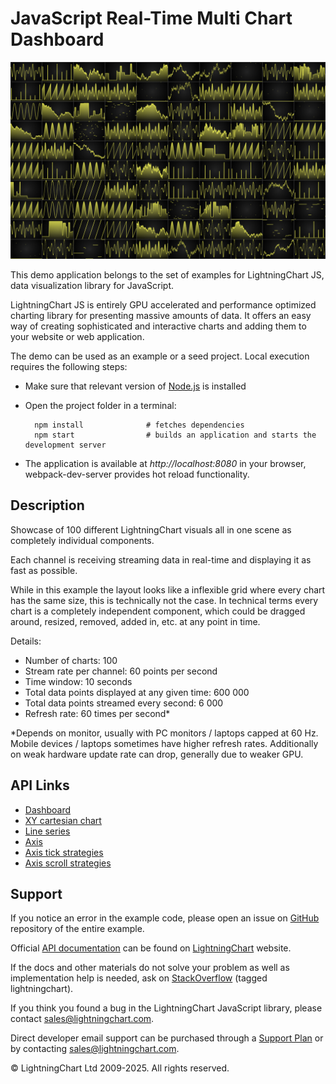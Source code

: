 # JavaScript Real-Time Multi Chart Dashboard

![JavaScript Real-Time Multi Chart Dashboard](manyCharts-darkGold.png)

This demo application belongs to the set of examples for LightningChart JS, data visualization library for JavaScript.

LightningChart JS is entirely GPU accelerated and performance optimized charting library for presenting massive amounts of data. It offers an easy way of creating sophisticated and interactive charts and adding them to your website or web application.

The demo can be used as an example or a seed project. Local execution requires the following steps:

-   Make sure that relevant version of [Node.js](https://nodejs.org/en/download/) is installed
-   Open the project folder in a terminal:

          npm install              # fetches dependencies
          npm start                # builds an application and starts the development server

-   The application is available at _http://localhost:8080_ in your browser, webpack-dev-server provides hot reload functionality.


## Description

Showcase of 100 different LightningChart visuals all in one scene as completely individual components.

Each channel is receiving streaming data in real-time and displaying it as fast as possible.

While in this example the layout looks like a inflexible grid where every chart has the same size, this is technically not the case.
In technical terms every chart is a completely independent component, which could be dragged around, resized, removed, added in, etc. at any point in time.

Details:

-   Number of charts: 100
-   Stream rate per channel: 60 points per second
-   Time window: 10 seconds
-   Total data points displayed at any given time: 600 000
-   Total data points streamed every second: 6 000
-   Refresh rate: 60 times per second\*

\*Depends on monitor, usually with PC monitors / laptops capped at 60 Hz. Mobile devices / laptops sometimes have higher refresh rates.
Additionally on weak hardware update rate can drop, generally due to weaker GPU.


## API Links

* [Dashboard]
* [XY cartesian chart]
* [Line series]
* [Axis]
* [Axis tick strategies]
* [Axis scroll strategies]


## Support

If you notice an error in the example code, please open an issue on [GitHub][0] repository of the entire example.

Official [API documentation][1] can be found on [LightningChart][2] website.

If the docs and other materials do not solve your problem as well as implementation help is needed, ask on [StackOverflow][3] (tagged lightningchart).

If you think you found a bug in the LightningChart JavaScript library, please contact sales@lightningchart.com.

Direct developer email support can be purchased through a [Support Plan][4] or by contacting sales@lightningchart.com.

[0]: https://github.com/Arction/
[1]: https://lightningchart.com/lightningchart-js-api-documentation/
[2]: https://lightningchart.com
[3]: https://stackoverflow.com/questions/tagged/lightningchart
[4]: https://lightningchart.com/support-services/

© LightningChart Ltd 2009-2025. All rights reserved.


[Dashboard]: https://lightningchart.com/js-charts/api-documentation/v8.0.1/classes/Dashboard.html
[XY cartesian chart]: https://lightningchart.com/js-charts/api-documentation/v8.0.1/classes/ChartXY.html
[Line series]: https://lightningchart.com/js-charts/api-documentation/v8.0.1/
[Axis]: https://lightningchart.com/js-charts/api-documentation/v8.0.1/classes/Axis.html
[Axis tick strategies]: https://lightningchart.com/js-charts/api-documentation/v8.0.1/variables/AxisTickStrategies.html
[Axis scroll strategies]: https://lightningchart.com/js-charts/api-documentation/v8.0.1/variables/AxisScrollStrategies.html

